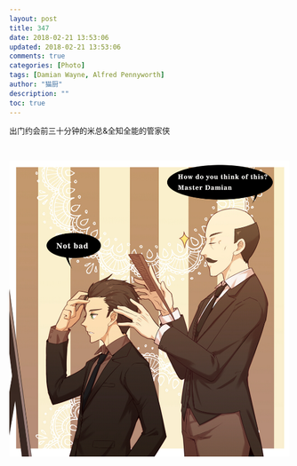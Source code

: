 ```yaml
---
layout: post
title: 347
date: 2018-02-21 13:53:06
updated: 2018-02-21 13:53:06
comments: true
categories: [Photo]
tags: [Damian Wayne, Alfred Pennyworth]
author: "猫厨"
description: ""
toc: true
---
```


<p>出门约会前三十分钟的米总&amp;全知全能的管家侠</p> 
<p><br /></p>

![](https://raw.githubusercontent.com/alicewish/meowchain247/master/img_cVZNdzJtQk9JV2NpSnJ5WVBIL01QMEtMRmh5SHN2MmpRZEhSTlVHNCtObngwVVRlS2Y3YmVRPT0.jpg)